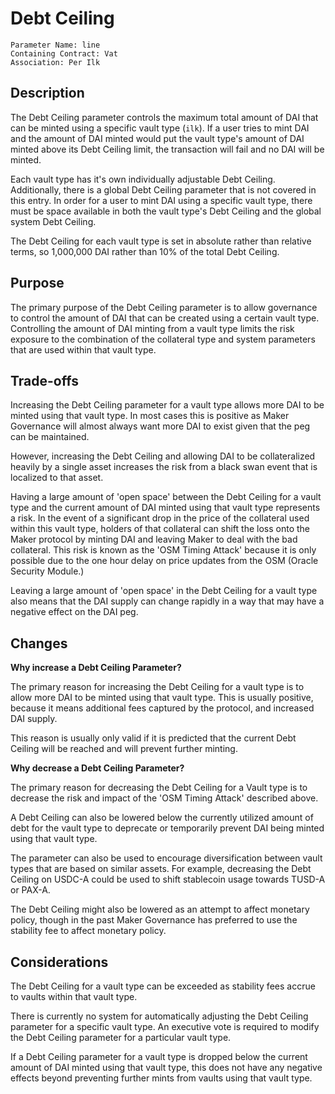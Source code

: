 # Debt Ceiling

```
Parameter Name: line
Containing Contract: Vat
Association: Per Ilk
```

## Description

The Debt Ceiling parameter controls the maximum total amount of DAI that can be minted using a specific vault type (`ilk`). If a user tries to mint DAI and the amount of DAI minted would put the vault type's amount of DAI minted above its Debt Ceiling limit, the transaction will fail and no DAI will be minted.

Each vault type has it's own individually adjustable Debt Ceiling. Additionally, there is a global Debt Ceiling parameter that is not covered in this entry. In order for a user to mint DAI using a specific vault type, there must be space available in both the vault type's Debt Ceiling and the global system Debt Ceiling.

The Debt Ceiling for each vault type is set in absolute rather than relative terms, so 1,000,000 DAI rather than 10% of the total Debt Ceiling.

## Purpose
The primary purpose of the Debt Ceiling parameter is to allow governance to control the amount of DAI that can be created using a certain vault type. Controlling the amount of DAI minting from a vault type limits the risk exposure to the combination of the collateral type and system parameters that are used within that vault type.

## Trade-offs

Increasing the Debt Ceiling parameter for a vault type allows more DAI to be minted using that vault type. In most cases this is positive as Maker Governance will almost always want more DAI to exist given that the peg can be maintained.

However, increasing the Debt Ceiling and allowing DAI to be collateralized heavily by a single asset increases the risk from a black swan event that is localized to that asset.

Having a large amount of 'open space' between the Debt Ceiling for a vault type and the current amount of DAI minted using that vault type represents a risk. In the event of a significant drop in the price of the collateral used within this vault type, holders of that collateral can shift the loss onto the Maker protocol by minting DAI and leaving Maker to deal with the bad collateral. This risk is known as the 'OSM Timing Attack' because it is only possible due to the one hour delay on price updates from the OSM (Oracle Security Module.)

Leaving a large amount of 'open space' in the Debt Ceiling for a vault type also means that the DAI supply can change rapidly in a way that may have a negative effect on the DAI peg.

## Changes

**Why increase a Debt Ceiling Parameter?**

The primary reason for increasing the Debt Ceiling for a vault type is to allow more DAI to be minted using that vault type. This is usually positive, because it means additional fees captured by the protocol, and increased DAI supply. 

This reason is usually only valid if it is predicted that the current Debt Ceiling will be reached and will prevent further minting.

**Why decrease a Debt Ceiling Parameter?**

The primary reason for decreasing the Debt Ceiling for a Vault type is to decrease the risk and impact of the 'OSM Timing Attack' described above.

A Debt Ceiling can also be lowered below the currently utilized amount of debt for the vault type to deprecate or temporarily prevent DAI being minted using that vault type.

The parameter can also be used to encourage diversification between vault types that are based on similar assets. For example, decreasing the Debt Ceiling on USDC-A could be used to shift stablecoin usage towards TUSD-A or PAX-A.

The Debt Ceiling might also be lowered as an attempt to affect monetary policy, though in the past Maker Governance has preferred to use the stability fee to affect monetary policy.

## Considerations

The Debt Ceiling for a vault type can be exceeded as stability fees accrue to vaults within that vault type. 

There is currently no system for automatically adjusting the Debt Ceiling parameter for a specific vault type. An executive vote is required to modify the Debt Ceiling parameter for a particular vault type.

If a Debt Ceiling parameter for a vault type is dropped below the current amount of DAI minted using that vault type, this does not have any negative effects beyond preventing further mints from vaults using that vault type.






